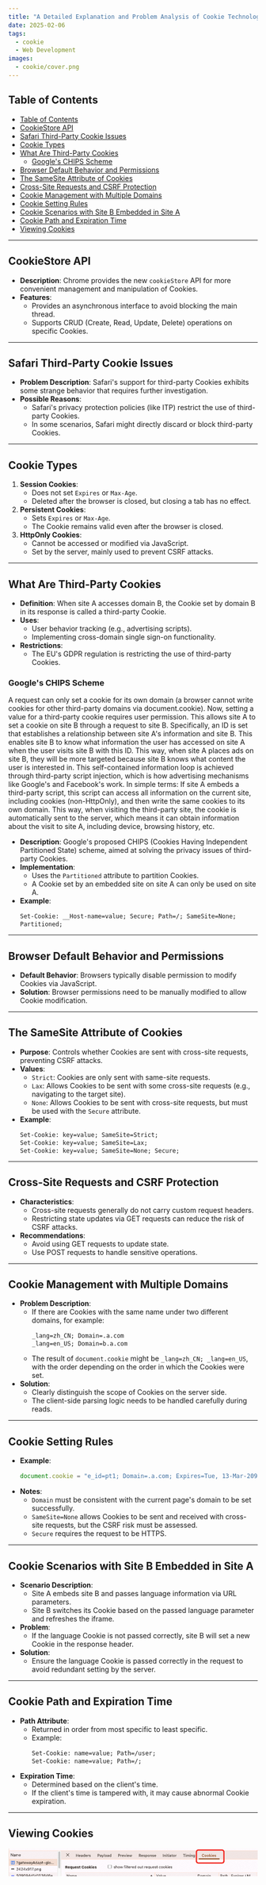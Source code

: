 ```yaml
---
title: "A Detailed Explanation and Problem Analysis of Cookie Technology"
date: 2025-02-06
tags:
  - cookie
  - Web Development
images:
  - cookie/cover.png
---
```

## Table of Contents
- [Table of Contents](#table-of-contents)
- [CookieStore API](#cookiestore-api)
- [Safari Third-Party Cookie Issues](#safari-third-party-cookie-issues)
- [Cookie Types](#cookie-types)
- [What Are Third-Party Cookies](#what-are-third-party-cookies)
  - [Google's CHIPS Scheme](#googles-chips-scheme)
- [Browser Default Behavior and Permissions](#browser-default-behavior-and-permissions)
- [The SameSite Attribute of Cookies](#the-samesite-attribute-of-cookies)
- [Cross-Site Requests and CSRF Protection](#cross-site-requests-and-csrf-protection)
- [Cookie Management with Multiple Domains](#cookie-management-with-multiple-domains)
- [Cookie Setting Rules](#cookie-setting-rules)
- [Cookie Scenarios with Site B Embedded in Site A](#cookie-scenarios-with-site-b-embedded-in-site-a)
- [Cookie Path and Expiration Time](#cookie-path-and-expiration-time)
- [Viewing Cookies](#viewing-cookies)
---
## CookieStore API
- **Description**: Chrome provides the new `cookieStore` API for more convenient management and manipulation of Cookies.
- **Features**:
  - Provides an asynchronous interface to avoid blocking the main thread.
  - Supports CRUD (Create, Read, Update, Delete) operations on specific Cookies.
---
## Safari Third-Party Cookie Issues
- **Problem Description**: Safari's support for third-party Cookies exhibits some strange behavior that requires further investigation.
- **Possible Reasons**:
  - Safari's privacy protection policies (like ITP) restrict the use of third-party Cookies.
  - In some scenarios, Safari might directly discard or block third-party Cookies.
---
## Cookie Types
1. **Session Cookies**:
   - Does not set `Expires` or `Max-Age`.
   - Deleted after the browser is closed, but closing a tab has no effect.
2. **Persistent Cookies**:
   - Sets `Expires` or `Max-Age`.
   - The Cookie remains valid even after the browser is closed.
3. **HttpOnly Cookies**:
   - Cannot be accessed or modified via JavaScript.
   - Set by the server, mainly used to prevent CSRF attacks.
---
## What Are Third-Party Cookies
- **Definition**: When site A accesses domain B, the Cookie set by domain B in its response is called a third-party Cookie.
- **Uses**:
  - User behavior tracking (e.g., advertising scripts).
  - Implementing cross-domain single sign-on functionality.
- **Restrictions**:
  - The EU's GDPR regulation is restricting the use of third-party Cookies.
### Google's CHIPS Scheme
A request can only set a cookie for its own domain (a browser cannot write cookies for other third-party domains via document.cookie). Now, setting a value for a third-party cookie requires user permission. This allows site A to set a cookie on site B through a request to site B. Specifically, an ID is set that establishes a relationship between site A's information and site B. This enables site B to know what information the user has accessed on site A when the user visits site B with this ID. This way, when site A places ads on site B, they will be more targeted because site B knows what content the user is interested in. This self-contained information loop is achieved through third-party script injection, which is how advertising mechanisms like Google's and Facebook's work.
In simple terms: If site A embeds a third-party script, this script can access all information on the current site, including cookies (non-HttpOnly), and then write the same cookies to its own domain. This way, when visiting the third-party site, the cookie is automatically sent to the server, which means it can obtain information about the visit to site A, including device, browsing history, etc.
- **Description**: Google's proposed CHIPS (Cookies Having Independent Partitioned State) scheme, aimed at solving the privacy issues of third-party Cookies.
- **Implementation**:
  - Uses the `Partitioned` attribute to partition Cookies.
  - A Cookie set by an embedded site on site A can only be used on site A.
- **Example**:
  ```http
  Set-Cookie: __Host-name=value; Secure; Path=/; SameSite=None; Partitioned;
  ```
---
## Browser Default Behavior and Permissions
- **Default Behavior**: Browsers typically disable permission to modify Cookies via JavaScript.
- **Solution**: Browser permissions need to be manually modified to allow Cookie modification.
---
## The SameSite Attribute of Cookies
- **Purpose**: Controls whether Cookies are sent with cross-site requests, preventing CSRF attacks.
- **Values**:
  - `Strict`: Cookies are only sent with same-site requests.
  - `Lax`: Allows Cookies to be sent with some cross-site requests (e.g., navigating to the target site).
  - `None`: Allows Cookies to be sent with cross-site requests, but must be used with the `Secure` attribute.
- **Example**:
  ```http
  Set-Cookie: key=value; SameSite=Strict;
  Set-Cookie: key=value; SameSite=Lax;
  Set-Cookie: key=value; SameSite=None; Secure;
  ```
---
## Cross-Site Requests and CSRF Protection
- **Characteristics**:
  - Cross-site requests generally do not carry custom request headers.
  - Restricting state updates via GET requests can reduce the risk of CSRF attacks.
- **Recommendations**:
  - Avoid using GET requests to update state.
  - Use POST requests to handle sensitive operations.
---
## Cookie Management with Multiple Domains
- **Problem Description**:
  - If there are Cookies with the same name under two different domains, for example:
    ```
    _lang=zh_CN; Domain=.a.com
    _lang=en_US; Domain=b.a.com
    ```
  - The result of `document.cookie` might be `_lang=zh_CN; _lang=en_US`, with the order depending on the order in which the Cookies were set.
- **Solution**:
  - Clearly distinguish the scope of Cookies on the server side.
  - The client-side parsing logic needs to be handled carefully during reads.
---
## Cookie Setting Rules
- **Example**:
  ```javascript
  document.cookie = "e_id=pt1; Domain=.a.com; Expires=Tue, 13-Mar-2091 12:03:24 GMT; Path=/; Secure; SameSite=None";
  ```
- **Notes**:
  - `Domain` must be consistent with the current page's domain to be set successfully.
  - `SameSite=None` allows Cookies to be sent and received with cross-site requests, but the CSRF risk must be assessed.
  - `Secure` requires the request to be HTTPS.
---
## Cookie Scenarios with Site B Embedded in Site A
- **Scenario Description**:
  - Site A embeds site B and passes language information via URL parameters.
  - Site B switches its Cookie based on the passed language parameter and refreshes the iframe.
- **Problem**:
  - If the language Cookie is not passed correctly, site B will set a new Cookie in the response header.
- **Solution**:
  - Ensure the language Cookie is passed correctly in the request to avoid redundant setting by the server.
---
## Cookie Path and Expiration Time
- **Path Attribute**:
  - Returned in order from most specific to least specific.
  - Example:
    ```http
    Set-Cookie: name=value; Path=/user;
    Set-Cookie: name=value; Path=/;
    ```
- **Expiration Time**:
  - Determined based on the client's time.
  - If the client's time is tampered with, it may cause abnormal Cookie expiration.
---
## Viewing Cookies
![alt text](image.png)
